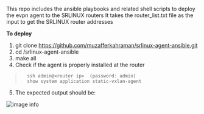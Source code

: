 This repo includes the ansible playbooks and related shell scripts to deploy the evpn agent to the SRLINUX routers
It takes the router_list.txt file as the input to get the SRLINUX router addresses

**To deploy**

1. git clone https://github.com/muzafferkahraman/srlinux-agent-ansible.git
2. cd /srlinux-agent-ansible
3. make all
4. Check if the agent is properly installed at the router
>       ssh admin@<router ip>  (password: admin)
> 		show system application static-vxlan-agent
5. The expected output should be:

![image info](./images/agent_application.png)
